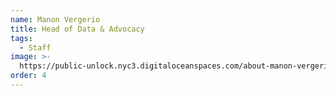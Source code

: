 ```yaml
---
name: Manon Vergerio
title: Head of Data & Advocacy
tags:
  - Staff
image: >-
  https://public-unlock.nyc3.digitaloceanspaces.com/about-manon-vergerio-headshot.png
order: 4
---
```


